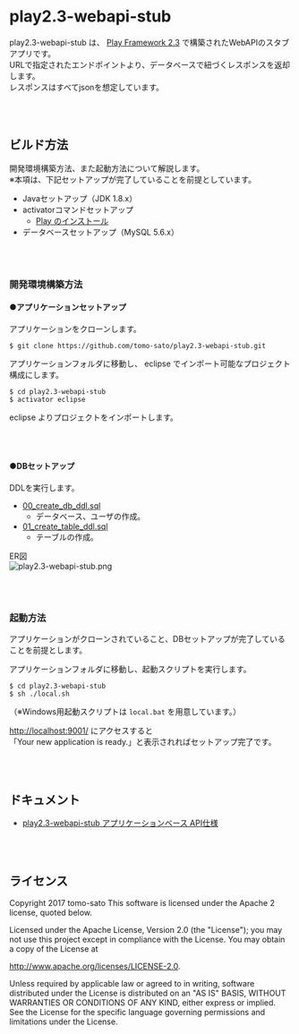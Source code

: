 # play2.3-webapi-stub

play2.3-webapi-stub は、 [Play Framework 2.3](https://www.playframework.com/documentation/ja/2.3.x/Home) で構築されたWebAPIのスタブアプリです。<br />
URLで指定されたエンドポイントより、データベースで紐づくレスポンスを返却します。<br />
レスポンスはすべてjsonを想定しています。

<br /><br />


## ビルド方法

開発環境構築方法、また起動方法について解説します。<br />
※本項は、下記セットアップが完了していることを前提としています。

- Javaセットアップ（JDK 1.8.x）
- activatorコマンドセットアップ
    - [Play のインストール](https://www.playframework.com/documentation/ja/2.3.x/Installing)
- データベースセットアップ（MySQL 5.6.x）

<br /><br />


### 開発環境構築方法
#### ●アプリケーションセットアップ

アプリケーションをクローンします。
```
$ git clone https://github.com/tomo-sato/play2.3-webapi-stub.git
```

アプリケーションフォルダに移動し、 eclipse でインポート可能なプロジェクト構成にします。
```
$ cd play2.3-webapi-stub
$ activator eclipse
```

eclipse よりプロジェクトをインポートします。

<br /><br />


#### ●DBセットアップ

DDLを実行します。
- [00_create_db_ddl.sql](https://github.com/tomo-sato/play2.3-webapi-stub/blob/master/doc/ddl/00_create_db_ddl.sql)
    - データベース、ユーザの作成。
- [01_create_table_ddl.sql](https://github.com/tomo-sato/play2.3-webapi-stub/blob/master/doc/ddl/01_create_table_ddl.sql)
    - テーブルの作成。

ER図<br />
![play2.3-webapi-stub.png](https://tomo-sato.github.io/play2.3-webapi-stub/doc/erd/play2.3-webapi-stub.png "play2.3-webapi-stub.png")

<br /><br />


### 起動方法

アプリケーションがクローンされていること、DBセットアップが完了していることを前提とします。

アプリケーションフォルダに移動し、起動スクリプトを実行します。
```
$ cd play2.3-webapi-stub
$ sh ./local.sh
```
（※Windows用起動スクリプトは `local.bat` を用意しています。）<br />

[http://localhost:9001/](http://localhost:9001/) にアクセスすると<br />
「Your new application is ready.」と表示されればセットアップ完了です。

<br /><br />


## ドキュメント

- [play2.3-webapi-stub アプリケーションベース API仕様](https://tomo-sato.github.io/play2.3-webapi/javadoc/index.html)

<br /><br />


## ライセンス
Copyright 2017 tomo-sato This software is licensed under the Apache 2 license, quoted below.

Licensed under the Apache License, Version 2.0 (the "License"); you may not use this project except in compliance with the License. You may obtain a copy of the License at

http://www.apache.org/licenses/LICENSE-2.0.

Unless required by applicable law or agreed to in writing, software distributed under the License is distributed on an "AS IS" BASIS, WITHOUT WARRANTIES OR CONDITIONS OF ANY KIND, either express or implied. See the License for the specific language governing permissions and limitations under the License.
